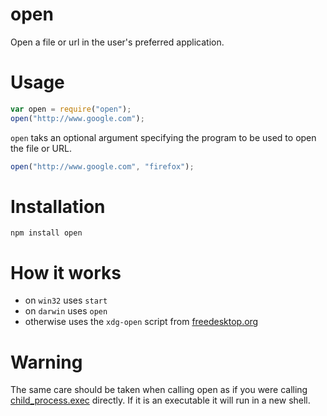 # open

Open a file or url in the user's preferred application.

# Usage

```javascript
var open = require("open");
open("http://www.google.com");
```

`open` taks an optional argument specifying the program to be used to open the
file or URL.

```javascript
open("http://www.google.com", "firefox");
```

# Installation

    npm install open

# How it works

- on `win32` uses `start`
- on `darwin` uses `open`
- otherwise uses the `xdg-open` script from [freedesktop.org](http://portland.freedesktop.org/xdg-utils-1.0/xdg-open.html)

# Warning

The same care should be taken when calling open as if you were calling
[child_process.exec](http://nodejs.org/api/child_process.html#child_process_child_process_exec_command_options_callback)
directly. If it is an executable it will run in a new shell.
